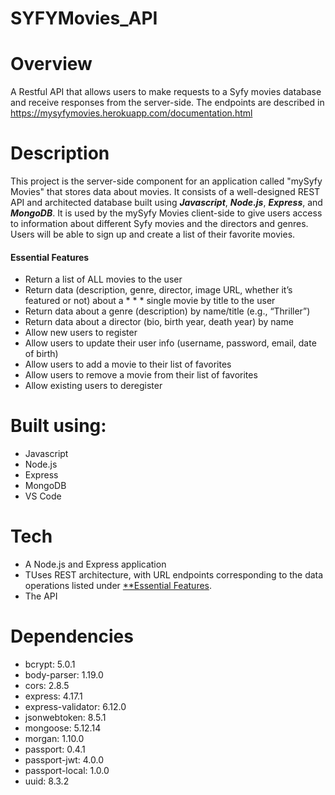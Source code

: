 # SYFYMovies_API

# Overview

A Restful API that allows users to make requests to a Syfy movies database and receive responses from the server-side. The endpoints are described in https://mysyfymovies.herokuapp.com/documentation.html

# Description

This project is the server-side component for an application called "mySyfy Movies" that stores data about movies. It consists of a well-designed REST API and architected database built using _**Javascript**_, _**Node.js**_, _**Express**_, and _**MongoDB**_. It is used by the mySyfy Movies client-side to give users access to information about different Syfy movies and the  directors and genres. Users will be able to sign up and create a list of their favorite movies. 

<h4 id = "essential-features">Essential Features</h4>

* Return a list of ALL movies to the user
* Return data (description, genre, director, image URL, whether it’s featured or not) about a * * * single movie by title to the user
* Return data about a genre (description) by name/title (e.g., “Thriller”)
* Return data about a director (bio, birth year, death year) by name
* Allow new users to register
* Allow users to update their user info (username, password, email, date of birth)
* Allow users to add a movie to their list of favorites
* Allow users to remove a movie from their list of favorites
* Allow existing users to deregister

# Built using:

* Javascript
* Node.js
* Express
* MongoDB
* VS Code

# Tech

* A Node.js and Express application
* TUses REST architecture, with URL endpoints corresponding to the data operations listed under [**Essential Features](#essential-features).
* The API


# Dependencies

* bcrypt: 5.0.1
* body-parser: 1.19.0
* cors: 2.8.5
* express: 4.17.1
* express-validator: 6.12.0
* jsonwebtoken: 8.5.1
* mongoose: 5.12.14
* morgan: 1.10.0
* passport: 0.4.1
* passport-jwt: 4.0.0
* passport-local: 1.0.0
* uuid: 8.3.2